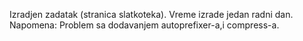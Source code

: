 Izradjen zadatak (stranica slatkoteka). Vreme izrade jedan radni dan.
Napomena: Problem sa dodavanjem autoprefixer-a,i compress-a.
